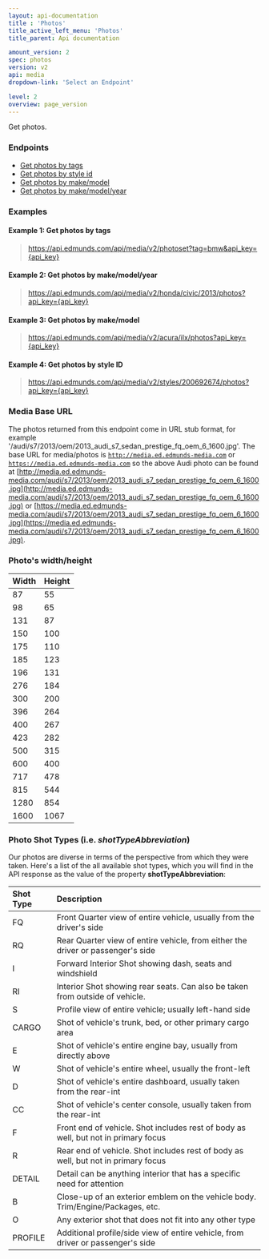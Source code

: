 ```yaml
---
layout: api-documentation
title : 'Photos'
title_active_left_menu: 'Photos'
title_parent: Api documentation

amount_version: 2
spec: photos
version: v2
api: media
dropdown-link: 'Select an Endpoint'

level: 2
overview: page_version
---
```


<div class="info-message">
    Get photos.
</div>

### Endpoints

* [Get photos by tags](/api-documentation/media/photos/v2/01_photos_by_tags/api-description.html)
* [Get photos by style id](/api-documentation/media/photos/v2/02_photos_by_style_id/api-description.html)
* [Get photos by make/model](/api-documentation/media/photos/v2/03_photos_by_make_model/api-description.html)
* [Get photos by make/model/year](/api-documentation/media/photos/v2/04_photos_by_make_model_year/api-description.html)

### Examples

#### Example 1: Get photos by tags
    
> https://api.edmunds.com/api/media/v2/photoset?tag=bmw&api_key={api_key}

#### Example 2: Get photos by make/model/year

> https://api.edmunds.com/api/media/v2/honda/civic/2013/photos?api_key={api_key}

#### Example 3: Get photos by make/model

> https://api.edmunds.com/api/media/v2/acura/ilx/photos?api_key={api_key}

#### Example 4: Get photos by style ID

> https://api.edmunds.com/api/media/v2/styles/200692674/photos?api_key={api_key}

### Media Base URL

The photos returned from this endpoint come in URL stub format, for example '/audi/s7/2013/oem/2013_audi_s7_sedan_prestige_fq_oem_6_1600.jpg'. The base URL for media/photos is <code>http://media.ed.edmunds-media.com</code> or <code>https://media.ed.edmunds-media.com</code> so the above Audi photo can be found at [http://media.ed.edmunds-media.com/audi/s7/2013/oem/2013_audi_s7_sedan_prestige_fq_oem_6_1600.jpg](http://media.ed.edmunds-media.com/audi/s7/2013/oem/2013_audi_s7_sedan_prestige_fq_oem_6_1600.jpg) or [https://media.ed.edmunds-media.com/audi/s7/2013/oem/2013_audi_s7_sedan_prestige_fq_oem_6_1600.jpg](https://media.ed.edmunds-media.com/audi/s7/2013/oem/2013_audi_s7_sedan_prestige_fq_oem_6_1600.jpg).

### Photo's width/height

| Width      | Height    |
|:---------- |:----------|
| 87         | 55        |
| 98         | 65        |
| 131        | 87        |
| 150        | 100       |
| 175        | 110       |
| 185        | 123       |
| 196        | 131       |
| 276        | 184       |
| 300        | 200       |
| 396        | 264       |
| 400        | 267       |
| 423        | 282       |
| 500        | 315       |
| 600        | 400       |
| 717        | 478       |
| 815        | 544       |
| 1280       | 854       |
| 1600       | 1067      |


### Photo Shot Types (i.e. *shotTypeAbbreviation*)

Our photos are diverse in terms of the perspective from which they were taken. Here's a list of the all available shot types, which you will find in the API response as the value of the property **shotTypeAbbreviation**:

| Shot Type             | Description                                                                               |
|:----------------------|:------------------------------------------------------------------------------------------|
| FQ                    | Front Quarter view of entire vehicle, usually from the driver's side                      |
| RQ                    | Rear Quarter view of entire vehicle, from either the driver or passenger's side           |
| I                     | Forward Interior Shot showing dash, seats and windshield                                  |
| RI                    | Interior Shot showing rear seats. Can also be taken from outside of vehicle.              |
| S                     | Profile view of entire vehicle; usually left-hand side                                    |
| CARGO                 | Shot of vehicle's trunk, bed, or other primary cargo area                                 |
| E                     | Shot of vehicle's entire engine bay, usually from directly above                          |
| W                     | Shot of vehicle's entire wheel, usually the front-left                                    |
| D                     | Shot of vehicle's entire dashboard, usually taken from the rear-int                       |
| CC                    | Shot of vehicle's center console, usually taken from the rear-int                         |
| F                     | Front end of vehicle. Shot includes rest of body as well, but not in primary focus        |
| R                     | Rear end of vehicle. Shot includes rest of body as well, but not in primary focus         |
| DETAIL                | Detail can be anything interior that has a specific need for attention                    |
| B                     | Close-up of an exterior emblem on the vehicle body. Trim/Engine/Packages, etc.            |
| O                     | Any exterior shot that does not fit into any other type                                   |
| PROFILE               | Additional profile/side view of entire vehicle, from driver or passenger's side           |
